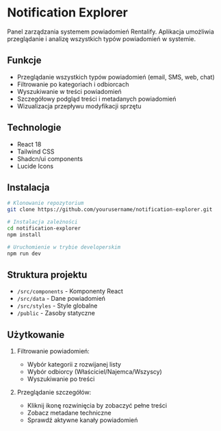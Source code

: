 # Notification Explorer

Panel zarządzania systemem powiadomień Rentalify. Aplikacja umożliwia przeglądanie i analizę wszystkich typów powiadomień w systemie.

## Funkcje

- Przeglądanie wszystkich typów powiadomień (email, SMS, web, chat)
- Filtrowanie po kategoriach i odbiorcach
- Wyszukiwanie w treści powiadomień
- Szczegółowy podgląd treści i metadanych powiadomień
- Wizualizacja przepływu modyfikacji sprzętu

## Technologie

- React 18
- Tailwind CSS
- Shadcn/ui components
- Lucide Icons

## Instalacja

```bash
# Klonowanie repozytorium
git clone https://github.com/yourusername/notification-explorer.git

# Instalacja zależności
cd notification-explorer
npm install

# Uruchomienie w trybie developerskim
npm run dev
```

## Struktura projektu

- `/src/components` - Komponenty React
- `/src/data` - Dane powiadomień
- `/src/styles` - Style globalne
- `/public` - Zasoby statyczne

## Użytkowanie

1. Filtrowanie powiadomień:
   - Wybór kategorii z rozwijanej listy
   - Wybór odbiorcy (Właściciel/Najemca/Wszyscy)
   - Wyszukiwanie po treści

2. Przeglądanie szczegółów:
   - Kliknij ikonę rozwinięcia by zobaczyć pełne treści
   - Zobacz metadane techniczne
   - Sprawdź aktywne kanały powiadomień
